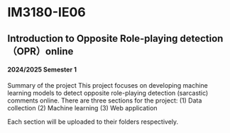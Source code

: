 # IM3180-IE06

## Introduction to Opposite Role-playing detection（OPR）online 

#### 2024/2025 Semester 1 
Summary of the project
This project focuses on developing machine learning models to detect opposite role-playing detection (sarcastic) comments online. There are three sections for the project: 
(1) Data collection
(2) Machine learning 
(3) Web application

Each section will be uploaded to their folders respectively.
